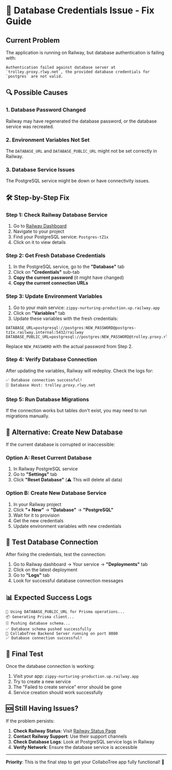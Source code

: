 # 🚨 Database Credentials Issue - Fix Guide

## Current Problem
The application is running on Railway, but database authentication is failing with:
```
Authentication failed against database server at `trolley.proxy.rlwy.net`, the provided database credentials for `postgres` are not valid.
```

## 🔍 Possible Causes

### 1. Database Password Changed
Railway may have regenerated the database password, or the database service was recreated.

### 2. Environment Variables Not Set
The `DATABASE_URL` and `DATABASE_PUBLIC_URL` might not be set correctly in Railway.

### 3. Database Service Issues
The PostgreSQL service might be down or have connectivity issues.

## 🛠️ Step-by-Step Fix

### Step 1: Check Railway Database Service
1. Go to [Railway Dashboard](https://railway.app/dashboard)
2. Navigate to your project
3. Find your PostgreSQL service: `Postgres-tZ1x`
4. Click on it to view details

### Step 2: Get Fresh Database Credentials
1. In the PostgreSQL service, go to the **"Database"** tab
2. Click on **"Credentials"** sub-tab
3. **Copy the current password** (it might have changed)
4. **Copy the current connection URLs**

### Step 3: Update Environment Variables
1. Go to your main service: `zippy-nurturing-production.up.railway.app`
2. Click on **"Variables"** tab
3. Update these variables with the fresh credentials:

```
DATABASE_URL=postgresql://postgres:NEW_PASSWORD@postgres-tz1x.railway.internal:5432/railway
DATABASE_PUBLIC_URL=postgresql://postgres:NEW_PASSWORD@trolley.proxy.rlwy.net:50892/railway
```

Replace `NEW_PASSWORD` with the actual password from Step 2.

### Step 4: Verify Database Connection
After updating the variables, Railway will redeploy. Check the logs for:
```
✅ Database connection successful!
🗄️ Database Host: trolley.proxy.rlwy.net
```

### Step 5: Run Database Migrations
If the connection works but tables don't exist, you may need to run migrations manually.

## 🔧 Alternative: Create New Database

If the current database is corrupted or inaccessible:

### Option A: Reset Current Database
1. In Railway PostgreSQL service
2. Go to **"Settings"** tab
3. Click **"Reset Database"** (⚠️ This will delete all data)

### Option B: Create New Database Service
1. In your Railway project
2. Click **"+ New"** → **"Database"** → **"PostgreSQL"**
3. Wait for it to provision
4. Get the new credentials
5. Update environment variables with new credentials

## 🧪 Test Database Connection

After fixing the credentials, test the connection:

1. Go to Railway dashboard → Your service → **"Deployments"** tab
2. Click on the latest deployment
3. Go to **"Logs"** tab
4. Look for successful database connection messages

## 📊 Expected Success Logs

```
🔄 Using DATABASE_PUBLIC_URL for Prisma operations...
📦 Generating Prisma client...
🗄️ Pushing database schema...
✅ Database schema pushed successfully
🚀 CollaboTree Backend Server running on port 8080
✅ Database connection successful!
```

## 🎯 Final Test

Once the database connection is working:
1. Visit your app: `zippy-nurturing-production.up.railway.app`
2. Try to create a new service
3. The "Failed to create service" error should be gone
4. Service creation should work successfully

## 🆘 Still Having Issues?

If the problem persists:
1. **Check Railway Status**: Visit [Railway Status Page](https://status.railway.app/)
2. **Contact Railway Support**: Use their support channels
3. **Check Database Logs**: Look at PostgreSQL service logs in Railway
4. **Verify Network**: Ensure the database service is accessible

---
**Priority**: This is the final step to get your CollaboTree app fully functional! 🚀



